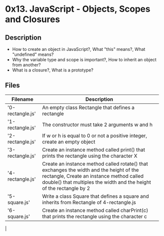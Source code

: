 # 0x13. JavaScript - Objects, Scopes and Closures

## Description
- How to create an object in JavaScript?, What "this" means?, What "undefined" means?
- Why the variable type and scope is important?, How to inherit an object from another?
- What is a closure?, What is a prototype?

## Files
| Filename | Description |
| -------- | ----------- |
| '0-rectangle.js' | An empty class Rectangle that defines a rectangle |
| '1-rectangle.js' | The constructor must take 2 arguments w and h |
| '2-rectangle.js' | If w or h is equal to 0 or not a positive integer, create an empty object |
| '3-rectangle.js' | Create an instance method called print() that prints the rectangle using the character X |
| '4-rectangle.js' | Create an instance method called rotate() that exchanges the width and the height of the rectangle, Create an instance method called double() that multiples the width and the height of the rectangle by 2 |
| '5-square.js' | Write a class Square that defines a square and inherits from Rectangle of 4-rectangle.js |
| '6-square.js' | Create an instance method called charPrint(c) that prints the rectangle using the character c |
| 
